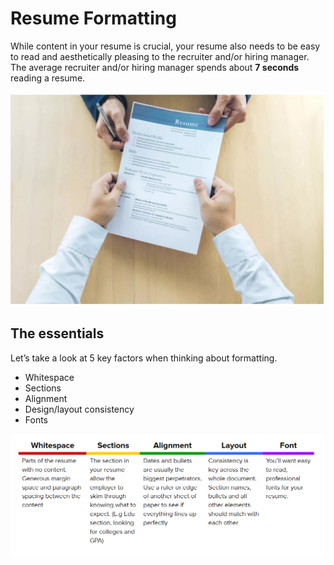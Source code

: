 # Resume Formatting

While content in your resume is crucial, your resume also needs to be easy to read and aesthetically pleasing to the recruiter and/or hiring manager. 
The average recruiter and/or hiring manager spends about **7 seconds** reading a resume.

![](../resources/resume/resume-stock.PNG)

## The essentials

Let’s take a look at 5 key factors when thinking about formatting.

- Whitespace
- Sections
- Alignment
- Design/layout consistency
- Fonts

![](../resources/resume/formatting.PNG)